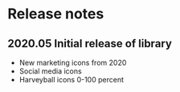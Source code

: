 # Release notes

## 2020.05 Initial release of library
* New marketing icons from 2020
* Social media icons
* Harveyball icons 0-100 percent
